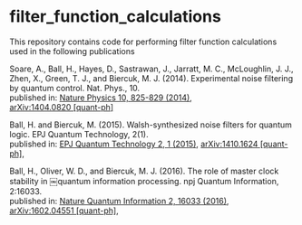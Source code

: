# filter_function_calculations

This repository contains code for performing filter function calculations used in the following publications


Soare, A., Ball, H., Hayes, D., Sastrawan, J., Jarratt, M. C., McLoughlin, J. J., Zhen, X., Green, T. J., and Biercuk, M. J. (2014).   Experimental noise filtering by quantum control. Nat. Phys., 10.
<br />
published in: [Nature Physics 10, 825-829 (2014)](http://www.nature.com/articles/nphys3115),  
[arXiv:1404.0820 [quant-ph]](https://arxiv.org/abs/1404.0820)



Ball, H. and Biercuk, M. (2015). Walsh-synthesized noise filters for quantum logic. EPJ Quantum Technology, 2(1).
<br />
published in: 
[EPJ Quantum Technology 2, 1 (2015)](https://link.springer.com/article/10.1140/epjqt/s40507-015-0022-4), 
[arXiv:1410.1624 [quant-ph]](https://arxiv.org/abs/1410.1624), 



Ball, H., Oliver, W. D., and Biercuk, M. J. (2016). The role of master clock stability in
￼quantum information processing. npj Quantum Information, 2:16033.
<br />
published in: 
[Nature Quantum Information 2, 16033 (2016)](https://www.nature.com/articles/npjqi201633), 
[arXiv:1602.04551 [quant-ph]](https://arxiv.org/abs/1602.04551), 






